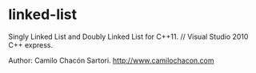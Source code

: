 linked-list
===========
Singly Linked List and Doubly Linked List for C++11. // Visual Studio 2010 C++ express.

Author: Camilo Chacón Sartori.
http://www.camilochacon.com

